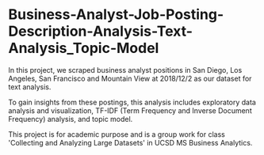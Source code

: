 # Business-Analyst-Job-Posting-Description-Analysis-Text-Analysis_Topic-Model

In this project, we scraped business analyst positions in San Diego, Los Angeles, San Francisco and Mountain View at 2018/12/2 as our dataset for text analysis.

To gain insights from these postings, this analysis includes exploratory data analysis and visualization, TF-IDF (Term Frequency and Inverse Document Frequency) analysis, and topic model.

This project is for academic purpose and is a group work for class 'Collecting and Analyzing Large Datasets' in UCSD MS Business Analytics.
